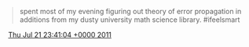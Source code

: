> spent most of my evening figuring out  theory of error propagation in additions from my dusty university math science library\. \#ifeelsmart

<img src="../../media/tweet.ico" width="12" /> [Thu Jul 21 23:41:04 +0000 2011](https://twitter.com/DromerDenker/status/94190182340886528)
